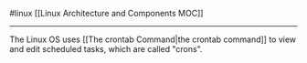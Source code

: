#linux 
[[Linux Architecture and Components MOC]]
- - - 

The Linux OS uses [[The crontab Command|the crontab command]] to view and edit scheduled tasks, which are called "crons".  